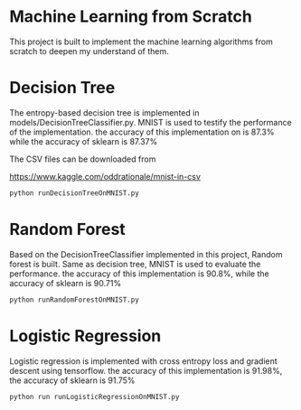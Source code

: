 # Machine Learning from Scratch

This project is built to implement the machine learning algorithms from scratch to deepen my understand of them.

# Decision Tree

The entropy-based decision tree is implemented in models/DecisionTreeClassifier.py. 
MNIST is used to testify the performance of the implementation.
the accuracy of this implementation on is 87.3%
while the accuracy of sklearn is 87.37%

The CSV files can be downloaded from 

https://www.kaggle.com/oddrationale/mnist-in-csv

```python
python runDecisionTreeOnMNIST.py
```

# Random Forest

Based on the DecisionTreeClassifier implemented in this project,
Random forest is built.
Same as decision tree, MNIST is used to evaluate the performance.
the accuracy of this implementation is 90.8%,
while the accuracy of sklearn is 90.71%

```python
python runRandomForestOnMNIST.py
```

# Logistic Regression

Logistic regression is implemented with cross entropy loss and gradient descent using tensorflow.
the accuracy of this implementation is 91.98%,
the accuracy of sklearn is 91.75%

```python
python run runLogisticRegressionOnMNIST.py
```